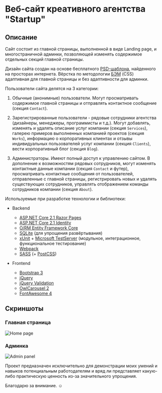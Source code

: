# Веб-сайт креативного агентства "Startup"

## Описание

Сайт состоит из главной страницы, выполненной в виде Landing page, и многостраничной админки, позволяющей изменять содержимое отдельных секций главной страницы.

Дизайн сайта создан на основе бесплатного [PSD-шаблона](https://www.behance.net/gallery/31927243/Startup-Free-Creative-Agency-PSD-Template), найденного на просторах интернета. Вёрстка по методологии [БЭМ](https://ru.bem.info/) (CSS) адаптивная для главной страницы и без адаптивности для админки.

Пользователи сайта делятся на 3 категории:

1. Обычные (анонимные) пользователи. Могут просматривать содержимое главной страницы и отправлять контактное сообщение (секция `Contact`).

2. Зарегистрированные пользователи - рядовые сотрудники агентства (дизайнеры, менеджеры, программисты и т.д.). Могут добавлять, изменять и удалять описание услуг компании (секция `Services`), галерею примеров выполненных компанией проектов (секция `Works`), информацию о корпоративных клиентах и отзывы индивидуальных пользователей услуг компании (секция `Clients`), вести корпоративный блог (секция `Blog`).

3. Администраторы. Имеют полный доступ к управлению сайтом. В дополнение к возможностям рядовых сотрудников, могут изменять контактные данные компании (секция `Contact` и футер), просматривать контактные сообщения от пользователей, отправленные с главной страницы, регистрировать новых и удалять существующих сотрудников, управлять отображением команды сотрудников компании (секция `About`).

Используемые при разработке технологии и библиотеки:

- Backend
  - [ASP.NET Core 2.1 Razor Pages](https://docs.microsoft.com/en-us/aspnet/core/razor-pages/)
  - [ASP.NET Core 2.1 Identity](https://docs.microsoft.com/en-us/aspnet/core/security/authentication/identity/)
  - [O/RM Entity Framework Core](https://docs.microsoft.com/en-us/ef/)
  - [SQLite](https://www.sqlite.org/) (для упрощения развёртывания)
  - [xUnit](https://xunit.net/) + [Microsoft TestServer](https://docs.microsoft.com/en-us/aspnet/core/test/integration-tests/) (модульное, интеграционное, функциональное тестирование)
  - [Webpack](https://webpack.js.org/)
  - [SASS](https://sass-lang.com/) (+ [PostCSS](https://postcss.org/))

- Frontend
  - [Bootstrap 3](https://getbootstrap.com/docs/3.4/)
  - [jQuery](https://jquery.com/)
  - [jQuery Validation](https://jqueryvalidation.org/)
  - [OwlCarousel 2](https://owlcarousel2.github.io/OwlCarousel2/)
  - [FontAwesome 4](https://fontawesome.com/v4.7.0/)

## Скриншоты

### Главная страница

![Home page](/../screenshots/home-page.png)

### Админка

![Admin panel](/../screenshots/admin-panel.png)

Проект предназначен исключительно для демонстрации моих умений и навыков потенциальным работодателям и вряд ли представляет какую-либо практическую ценность из-за значительного упрощения.

Благодарю за внимание. :relaxed:
